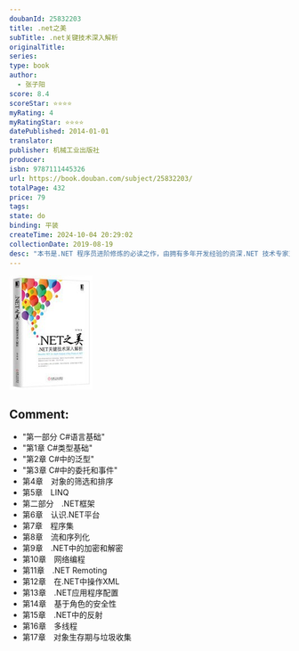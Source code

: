 ```yaml
---
doubanId: 25832203
title: .net之美
subTitle: .net关键技术深入解析
originalTitle: 
series: 
type: book
author: 
  - 张子阳
score: 8.4
scoreStar: ⭐⭐⭐⭐
myRating: 4
myRatingStar: ⭐⭐⭐⭐
datePublished: 2014-01-01
translator: 
publisher: 机械工业出版社
producer: 
isbn: 9787111445326
url: https://book.douban.com/subject/25832203/
totalPage: 432
price: 79
tags: 
state: do
binding: 平装
createTime: 2024-10-04 20:29:02
collectionDate: 2019-08-19
desc: "本书是.NET 程序员进阶修炼的必读之作，由拥有多年开发经验的资深.NET 技术专家对C# 和.NET 中实用的、关键的和难以理解的知识点进行了深入解析，旨在帮助读者在尽可能短的时间内以 尽可能低的学习成本去掌握那些最应该被掌握的知识。书中的每个知识点都辅之以精心设计的案例，易 于理解，实践性强。全书共17 章，分为两个部分：第一部分（1~5 章）主要讲解了C# 语言中的一些关键知识点，如类 型、泛型、委托、事件、对象、LINQ 等；第二部分（6~17 章）则对.NET 中的关键知识点进行了深入剖 析，如程序集、流和序列化、加密与解密、网络编程、.NET Remoting、在.NET 中操作XML、.NET 应 用程序配置、基于角色的安全性、反射、多线程、对象生存期与垃圾回收等。张子阳 资深.NET开发工程师和架构师， 精通C#和.NET相关技术，有8年.NET开发经验。对Web开发也有深入的研究，熟悉ASP.NET MVC等技术。活跃于博客园等技术社区，博客园资深.NET专家，有非常高的知名度，曾参与了《C#揭秘》一书的翻译和《博客园精华集》的编写，现担任深圳软商科技CTO。"
---
```


![image](99.Attachments/Files/s27223810.jpg)

Comment: 
---



  - "第一部分 C#语言基础"
  - "第1章 C#类型基础"
  - "第2章 C#中的泛型"
  - "第3章 C#中的委托和事件"
  - 第4章　对象的筛选和排序
  - 第5章　LINQ
  - 第二部分　.NET框架
  - 第6章　认识.NET平台
  - 第7章　程序集
  - 第8章　流和序列化
  - 第9章　.NET中的加密和解密
  - 第10章　网络编程
  - 第11章　.NET Remoting
  - 第12章　在.NET中操作XML
  - 第13章　.NET应用程序配置
  - 第14章　基于角色的安全性
  - 第15章　.NET中的反射
  - 第16章　多线程
  - 第17章　对象生存期与垃圾收集
